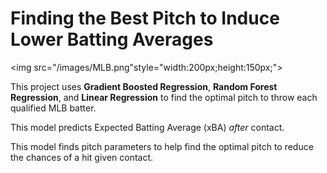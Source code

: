 # Finding the Best Pitch to Induce Lower Batting Averages

<img src="/images/MLB.png"style="width:200px;height:150px;">

This project uses **Gradient Boosted Regression**, **Random Forest Regression**, and **Linear Regression** to find the optimal pitch to throw each qualified MLB batter.

This model predicts Expected Batting Average (xBA) _after_ contact.

This model finds pitch parameters to help find the optimal pitch to reduce the chances of a hit given contact.
